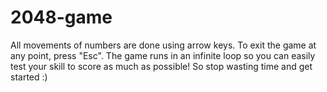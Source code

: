 # 2048-game
All movements of numbers are done using arrow keys.
To exit the game at any point, press "Esc".
The game runs in an infinite loop so you can easily test your skill to score as much as possible!
So stop wasting time and get started :)
